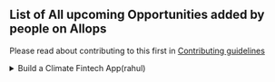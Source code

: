 ## List of All upcoming Opportunities added by people on Allops

Please read about contributing to this first in [Contributing guidelines](https://github.com/Sidd2024/Allops/blob/main/Contributing.md#adding-opportunities)

<details>
<summary> Build a Climate Fintech App(rahul)</summary>
<br>
BREIF DESCRIPTION:Create a Climate Fintech Application, build on your own existing app, marketplace, or platform or create a powerful fintech feature that can be integrated into your Climate app or platform.
EXAMPLES
>Using climate APIs computer models to payout climate disaster victims
>Carbon offsetting applications and marketplaces need to pay into wallets and payout to other users
>Sustainable banking firms can leverage Rapyd API for virtual accounts, wallets, payments and payouts.
>Using a Wallet to earn points that accumulate to redeem to plant a tree or other technologies focused on reducing carbon footprint.
>Automating the purchase of carbon credits Donate part of your card interchange revenues to carbon removal while helping cardholders track their carbon footprint.
<br><br>
Allops LINK: https://allops.herokuapp.com/opportunity/54
</details>

